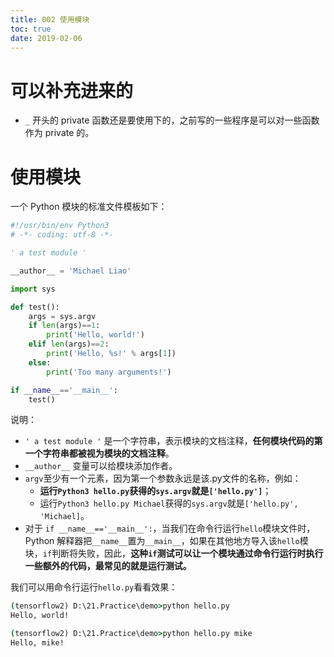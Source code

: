 ```yaml
---
title: 002 使用模块
toc: true
date: 2019-02-06
---
```

# 可以补充进来的

- `_` 开头的 private 函数还是要使用下的，之前写的一些程序是可以对一些函数作为 private 的。


# 使用模块


一个 Python 模块的标准文件模板如下：

```py
#!/usr/bin/env Python3
# -*- coding: utf-8 -*-

' a test module '

__author__ = 'Michael Liao'

import sys

def test():
    args = sys.argv
    if len(args)==1:
        print('Hello, world!')
    elif len(args)==2:
        print('Hello, %s!' % args[1])
    else:
        print('Too many arguments!')

if __name__=='__main__':
    test()
```

说明：

- `' a test module '` 是一个字符串，表示模块的文档注释，**任何模块代码的第一个字符串都被视为模块的文档注释**。
- `__author__` 变量可以给模块添加作者。
- `argv`至少有一个元素，因为第一个参数永远是该.py文件的名称，例如：
    - **运行`Python3 hello.py`获得的`sys.argv`就是`['hello.py']`**；
    - 运行`Python3 hello.py Michael`获得的`sys.argv`就是`['hello.py', 'Michael]`。
- 对于 `if __name__=='__main__':`，当我们在命令行运行`hello`模块文件时，Python 解释器把`__name__`置为`__main__`，如果在其他地方导入该`hello`模块，`if`判断将失败，因此，**这种`if`测试可以让一个模块通过命令行运行时执行一些额外的代码，最常见的就是运行测试。**

我们可以用命令行运行`hello.py`看看效果：

```cmd
(tensorflow2) D:\21.Practice\demo>python hello.py
Hello, world!

(tensorflow2) D:\21.Practice\demo>python hello.py mike
Hello, mike!
```
